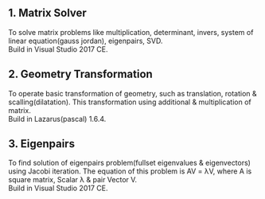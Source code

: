 ## 1. Matrix Solver
To solve matrix problems like multiplication, determinant, invers, system of linear equation(gauss jordan), eigenpairs, SVD.<br>
Build in Visual Studio 2017 CE.

## 2. Geometry Transformation
To operate basic transformation of geometry, such as translation, rotation & scalling(dilatation). This transformation using additional & multiplication of matrix.<br>
Build in Lazarus(pascal) 1.6.4.

## 3. Eigenpairs
To find solution of eigenpairs problem(fullset eigenvalues & eigenvectors) using Jacobi iteration.
The equation of this problem is AV = λV,
where A is square matrix, Scalar λ & pair Vector V.<br>
Build in Visual Studio 2017 CE.
